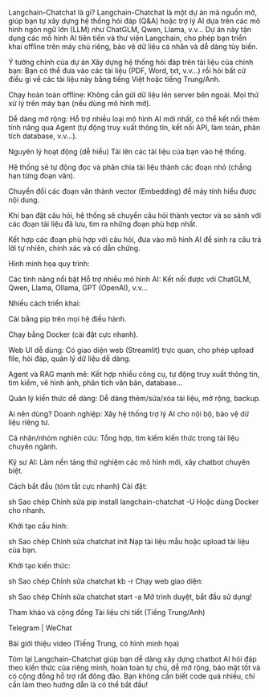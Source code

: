 Langchain-Chatchat là gì?
Langchain-Chatchat là một dự án mã nguồn mở, giúp bạn tự xây dựng hệ thống hỏi đáp (Q&A) hoặc trợ lý AI dựa trên các mô hình ngôn ngữ lớn (LLM) như ChatGLM, Qwen, Llama, v.v… Dự án này tận dụng các mô hình AI tiên tiến và thư viện Langchain, cho phép bạn triển khai offline trên máy chủ riêng, bảo vệ dữ liệu cá nhân và dễ dàng tùy biến.

Ý tưởng chính của dự án
Xây dựng hệ thống hỏi đáp trên tài liệu của chính bạn:
Bạn có thể đưa vào các tài liệu (PDF, Word, txt, v.v…) rồi hỏi bất cứ điều gì về các tài liệu này bằng tiếng Việt hoặc tiếng Trung/Anh.

Chạy hoàn toàn offline:
Không cần gửi dữ liệu lên server bên ngoài. Mọi thứ xử lý trên máy bạn (nếu dùng mô hình mở).

Dễ dàng mở rộng:
Hỗ trợ nhiều loại mô hình AI mới nhất, có thể kết nối thêm tính năng qua Agent (tự động truy xuất thông tin, kết nối API, làm toán, phân tích database, v.v...).

Nguyên lý hoạt động (dễ hiểu)
Tải lên các tài liệu của bạn vào hệ thống.

Hệ thống sẽ tự động đọc và phân chia tài liệu thành các đoạn nhỏ (chẳng hạn từng đoạn văn).

Chuyển đổi các đoạn văn thành vector (Embedding) để máy tính hiểu được nội dung.

Khi bạn đặt câu hỏi, hệ thống sẽ chuyển câu hỏi thành vector và so sánh với các đoạn tài liệu đã lưu, tìm ra những đoạn phù hợp nhất.

Kết hợp các đoạn phù hợp với câu hỏi, đưa vào mô hình AI để sinh ra câu trả lời tự nhiên, chính xác và có dẫn chứng.

Hình minh họa quy trình:


Các tính năng nổi bật
Hỗ trợ nhiều mô hình AI:
Kết nối được với ChatGLM, Qwen, Llama, Ollama, GPT (OpenAI), v.v…

Nhiều cách triển khai:

Cài bằng pip trên mọi hệ điều hành.

Chạy bằng Docker (cài đặt cực nhanh).

Web UI dễ dùng:
Có giao diện web (Streamlit) trực quan, cho phép upload file, hỏi đáp, quản lý dữ liệu dễ dàng.

Agent và RAG mạnh mẽ:
Kết hợp nhiều công cụ, tự động truy xuất thông tin, tìm kiếm, vẽ hình ảnh, phân tích văn bản, database...

Quản lý kiến thức dễ dàng:
Dễ dàng thêm/sửa/xóa tài liệu, mở rộng, backup.

Ai nên dùng?
Doanh nghiệp: Xây hệ thống trợ lý AI cho nội bộ, bảo vệ dữ liệu riêng tư.

Cá nhân/nhóm nghiên cứu: Tổng hợp, tìm kiếm kiến thức trong tài liệu chuyên ngành.

Kỹ sư AI: Làm nền tảng thử nghiệm các mô hình mới, xây chatbot chuyên biệt.

Cách bắt đầu (tóm tắt cực nhanh)
Cài đặt:

sh
Sao chép
Chỉnh sửa
pip install langchain-chatchat -U
Hoặc dùng Docker cho nhanh.

Khởi tạo cấu hình:

sh
Sao chép
Chỉnh sửa
chatchat init
Nạp tài liệu mẫu hoặc upload tài liệu của bạn.

Khởi tạo kiến thức:

sh
Sao chép
Chỉnh sửa
chatchat kb -r
Chạy web giao diện:

sh
Sao chép
Chỉnh sửa
chatchat start -a
Mở trình duyệt, bắt đầu sử dụng!

Tham khảo và cộng đồng
Tài liệu chi tiết (Tiếng Trung/Anh)

Telegram | WeChat

Bài giới thiệu video (Tiếng Trung, có hình minh họa)

Tóm lại
Langchain-Chatchat giúp bạn dễ dàng xây dựng chatbot AI hỏi đáp theo kiến thức của riêng mình, hoàn toàn tự chủ, dễ mở rộng, bảo mật tốt và có cộng đồng hỗ trợ rất đông đảo. Bạn không cần biết code quá nhiều, chỉ cần làm theo hướng dẫn là có thể bắt đầu!
